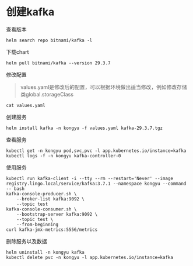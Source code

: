 # 创建kafka

查看版本

```
helm search repo bitnami/kafka -l
```

下载chart

```
helm pull bitnami/kafka --version 29.3.7
```

修改配置

> values.yaml是修改后的配置，可以根据环境做出适当修改，例如修改存储类global.storageClass

```
cat values.yaml
```

创建服务

```
helm install kafka -n kongyu -f values.yaml kafka-29.3.7.tgz
```

查看服务

```
kubectl get -n kongyu pod,svc,pvc -l app.kubernetes.io/instance=kafka
kubectl logs -f -n kongyu kafka-controller-0
```

使用服务

```
kubectl run kafka-client -i --tty --rm --restart='Never' --image registry.lingo.local/service/kafka:3.7.1 --namespace kongyu --command -- bash
kafka-console-producer.sh \
    --broker-list kafka:9092 \
    --topic test
kafka-console-consumer.sh \
    --bootstrap-server kafka:9092 \
    --topic test \
    --from-beginning
curl kafka-jmx-metrics:5556/metrics
```

删除服务以及数据

```
helm uninstall -n kongyu kafka
kubectl delete pvc -n kongyu -l app.kubernetes.io/instance=kafka
```

